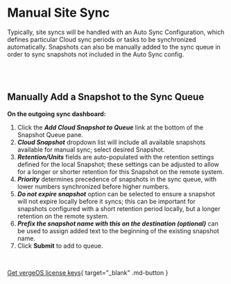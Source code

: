 

# Manual Site Sync

Typically, site syncs will be handled with an Auto Sync Configuration, which defines particular Cloud sync periods or tasks to be synchronized automatically. Snapshots can also be manually added to the sync queue in order to sync snapshots not included in the Auto Sync config.

<br>
<br>


## Manually Add a Snapshot to the Sync Queue
**On the outgoing sync dashboard:**

1.  Click the ***Add Cloud Snapshot to Queue*** link at the bottom of the Snapshot Queue pane.
2.  ***Cloud Snapshot*** dropdown list will include all available snapshots available for manual sync; select desired Snapshot.
3.  ***Retention/Units*** fields are auto-populated with the retention settings defined for the local Snapshot; these settings can be adjusted to allow for a longer or shorter retention for this Snapshot on the remote system.
4.  ***Priority*** determines precedence of snapshots in the sync queue, with lower numbers synchronized before higher numbers.
5.  ***Do not expire snapshot*** option can be selected to ensure a snapshot will not expire locally before it syncs; this can be important for snapshots configured with a short retention period locally, but a longer retention on the remote system.
6.  ***Prefix the snapshot name with this on the destination (optional)*** can be used to assign added text to the beginning of the existing snapshot name.
7.  Click **Submit** to add to queue.

<br>

[Get vergeOS license keys](https://www.verge.io/test-drive){ target="_blank" .md-button }